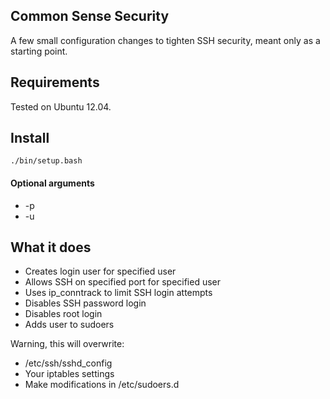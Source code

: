 ## Common Sense Security

A few small configuration changes to tighten SSH security, meant only as a
starting point.

## Requirements

Tested on Ubuntu 12.04.

## Install

`./bin/setup.bash`

#### Optional arguments

- -p <port-number>
- -u <user>

## What it does

- Creates login user for specified user
- Allows SSH on specified port for specified user
- Uses ip_conntrack to limit SSH login attempts
- Disables SSH password login
- Disables root login
- Adds user to sudoers

Warning, this will overwrite:

- /etc/ssh/sshd_config
- Your iptables settings
- Make modifications in /etc/sudoers.d
